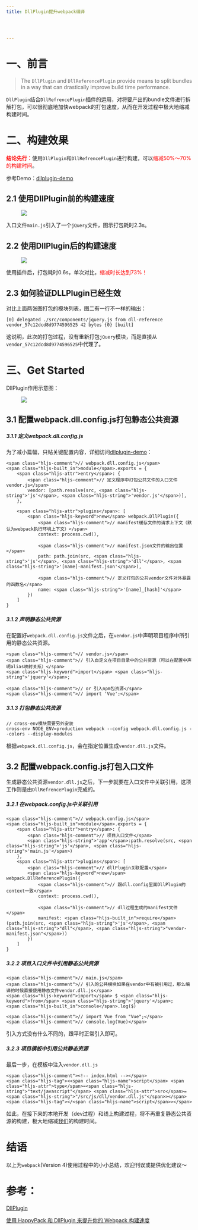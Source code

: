 ```yaml
---
title: DllPlugin提升webpack编译




---
```

<h1 class="heading" data-id="heading-0">
  一、前言
</h1>

> The `DllPlugin` and `DllReferencePlugin` provide means to split bundles in a way that can drastically improve build time performance.

`DllPlugin`结合`DllRefrencePlugin`插件的运用，对将要产出的bundle文件进行拆解打包，可以很彻底地加快webpack的打包速度，从而在开发过程中极大地缩减构建时间。

<h1 class="heading" data-id="heading-1">
  二、构建效果
</h1>

<span style="color: red;"><strong>结论先行：</strong></span>使用`DllPlugin`和`DllRefrencePlugin`进行构建，可以<span style="color: red;">缩减50%～70%的构建时间</span>。

参考Demo：<a href="https://link.juejin.im?target=https%3A%2F%2Fgithub.com%2Fqiudongwei%2Fblog%2Ftree%2Fmaster%2Fdllplugin-demo" target="_blank" rel="nofollow noopener noreferrer">dllplugin-demo</a>

<h2 class="heading" data-id="heading-2">
  2.1 使用DllPlugin前的构建速度
</h2><figure>

<img class="lazyload inited loaded" src="https://user-gold-cdn.xitu.io/2018/7/8/1647a0f717afb1d1?imageView2/0/w/1280/h/960/format/webp/ignore-error/1" data-src="https://user-gold-cdn.xitu.io/2018/7/8/1647a0f717afb1d1?imageView2/0/w/1280/h/960/format/webp/ignore-error/1" data-width="1202" data-height="530" /> <figcaption></figcaption></figure>

入口文件`main.js`引入了一个`jQuery`文件，图示打包耗时2.3s。

<h2 class="heading" data-id="heading-3">
  2.2 使用DllPlugin后的构建速度
</h2><figure>

<img class="lazyload inited loaded" src="https://user-gold-cdn.xitu.io/2018/7/8/1647a11b6678823a?imageView2/0/w/1280/h/960/format/webp/ignore-error/1" data-src="https://user-gold-cdn.xitu.io/2018/7/8/1647a11b6678823a?imageView2/0/w/1280/h/960/format/webp/ignore-error/1" data-width="1280" data-height="414" /> <figcaption></figcaption></figure>

使用插件后，打包耗时0.6s，单次对比，<span style="color: red;">缩减时长达到73%！</span>

<h2 class="heading" data-id="heading-4">
  2.3 如何验证DLLPlugin已经生效
</h2>

对比上面两张图打包的模块列表，图二有一行不一样的输出：

<pre><code class="hljs shell copyable" lang="shell">[0] delegated ./src/components/jquery.js from dll-reference vendor_57c12dcd8d9774596525 42 bytes {0} [built]</code></pre>

这说明，此次的打包过程，没有重新打包`jQuery`模块，而是直接从`vendor_57c12dcd8d9774596525`中代理了。

<h1 class="heading" data-id="heading-5">
  三、Get Started
</h1>

DllPlugin作用示意图：<figure>

<img class="lazyload inited loaded" src="https://user-gold-cdn.xitu.io/2018/7/8/1647a4d653c38364?imageView2/0/w/1280/h/960/format/webp/ignore-error/1" data-src="https://user-gold-cdn.xitu.io/2018/7/8/1647a4d653c38364?imageView2/0/w/1280/h/960/format/webp/ignore-error/1" data-width="1280" data-height="660" /> <figcaption></figcaption></figure>

<h2 class="heading" data-id="heading-6">
  3.1 配置webpack.dll.config.js打包静态公共资源
</h2>

<h5 class="heading" data-id="heading-7">
  3.1.1 定义webpack.dll.config.js
</h5>

为了减小篇幅，只帖关键配置内容，详细访问<a href="https://link.juejin.im?target=https%3A%2F%2Fgithub.com%2Fqiudongwei%2Fblog%2Ftree%2Fmaster%2Fdllplugin-demo" target="_blank" rel="nofollow noopener noreferrer">dllplugin-demo</a>：

<pre><code class="hljs javascript copyable" lang="javascript">&lt;span class="hljs-comment">// webpack.dll.config.js&lt;/span>
&lt;span class="hljs-built_in">module&lt;/span>.exports = {
    &lt;span class="hljs-attr">entry&lt;/span>: {
        &lt;span class="hljs-comment">// 定义程序中打包公共文件的入口文件vendor.js&lt;/span>
        vendor: [path.resolve(src, &lt;span class="hljs-string">'js'&lt;/span>, &lt;span class="hljs-string">'vendor.js'&lt;/span>)],
    },

    &lt;span class="hljs-attr">plugins&lt;/span>: [
        &lt;span class="hljs-keyword">new&lt;/span> webpack.DllPlugin({
            &lt;span class="hljs-comment">// manifest缓存文件的请求上下文（默认为webpack执行环境上下文）&lt;/span>
            context: process.cwd(),

            &lt;span class="hljs-comment">// manifest.json文件的输出位置&lt;/span>
            path: path.join(src, &lt;span class="hljs-string">'js'&lt;/span>, &lt;span class="hljs-string">'dll'&lt;/span>, &lt;span class="hljs-string">'[name]-manifest.json'&lt;/span>),

            &lt;span class="hljs-comment">// 定义打包的公共vendor文件对外暴露的函数名&lt;/span>
            name: &lt;span class="hljs-string">'[name]_[hash]'&lt;/span>
        })
    ]
}</code></pre>

<h5 class="heading" data-id="heading-8">
  3.1.2 声明静态公共资源
</h5>

在配置好`webpack.dll.config.js`文件之后，在`vendor.js`中声明项目程序中所引用的静态公共资源。

<pre><code class="hljs javascript copyable" lang="javascript">&lt;span class="hljs-comment">// vendor.js&lt;/span>
&lt;span class="hljs-comment">// 引入自定义在项目目录中的公共资源（可以在配置中声明alias映射关系）&lt;/span>
&lt;span class="hljs-keyword">import&lt;/span> &lt;span class="hljs-string">'jquery'&lt;/span>;

&lt;span class="hljs-comment">// or 引入npm包资源&lt;/span>
&lt;span class="hljs-comment">// import 'Vue';&lt;/span></code></pre>

<h5 class="heading" data-id="heading-9">
  3.1.3 打包静态公共资源
</h5>

<pre><code class="hljs shell copyable" lang="shell">// cross-env模块需要另外安装
cross-env NODE_ENV=production webpack --config webpack.dll.config.js --colors --display-modules</code></pre>

根据`webpack.dll.config.js`，会在指定位置生成`vendor.dll.js`文件。

<h2 class="heading" data-id="heading-10">
  3.2 配置webpack.config.js打包入口文件
</h2>

生成静态公共资源`vendor.dll.js`之后，下一步就要在入口文件中关联引用，这项工作则是由`DllRefrencePlugin`完成的。

<h5 class="heading" data-id="heading-11">
  3.2.1 在webpack.config.js中关联引用
</h5>

<pre><code class="hljs javascript copyable" lang="javascript">&lt;span class="hljs-comment">// webpack.config.js&lt;/span>
&lt;span class="hljs-built_in">module&lt;/span>.exports = {
    &lt;span class="hljs-attr">entry&lt;/span>: {
        &lt;span class="hljs-comment">// 项目入口文件&lt;/span>
        &lt;span class="hljs-string">'app'&lt;/span>:path.resolve(src, &lt;span class="hljs-string">'js'&lt;/span>, &lt;span class="hljs-string">'main.js'&lt;/span>)
    },
    &lt;span class="hljs-attr">plugins&lt;/span>: [
        &lt;span class="hljs-comment">// dllPlugin关联配置&lt;/span>
        &lt;span class="hljs-keyword">new&lt;/span> webpack.DllReferencePlugin({
            &lt;span class="hljs-comment">// 跟dll.config里面DllPlugin的context一致&lt;/span>
            context: process.cwd(),

            &lt;span class="hljs-comment">// dll过程生成的manifest文件&lt;/span>
            manifest: &lt;span class="hljs-built_in">require&lt;/span>(path.join(src, &lt;span class="hljs-string">'js'&lt;/span>, &lt;span class="hljs-string">"dll"&lt;/span>, &lt;span class="hljs-string">"vendor-manifest.json"&lt;/span>))
        })
    ]
}</code></pre>

<h5 class="heading" data-id="heading-12">
  3.2.2 项目入口文件中引用静态公共资源
</h5>

<pre><code class="hljs javascript copyable" lang="javascript">&lt;span class="hljs-comment">// main.js&lt;/span>
&lt;span class="hljs-comment">// 引入的公共模块如果在vendor中有被引用过，那么编译的时候直接使用静态文件vendor.dll.js&lt;/span>
&lt;span class="hljs-keyword">import&lt;/span> $ &lt;span class="hljs-keyword">from&lt;/span> &lt;span class="hljs-string">'jquery'&lt;/span>;
&lt;span class="hljs-built_in">console&lt;/span>.log($)

&lt;span class="hljs-comment">// import Vue from "Vue";&lt;/span>
&lt;span class="hljs-comment">// console.log(Vue)&lt;/span></code></pre>

引入方式没有什么不同的，跟平时正常引入即可。

<h5 class="heading" data-id="heading-13">
  3.2.3 项目模板中引用公共静态资源
</h5>

最后一步，在模板中注入`vendor.dll.js`

<pre><code class="hljs html copyable" lang="html">&lt;span class="hljs-comment">&lt;!-- index.html --&gt;&lt;/span>
&lt;span class="hljs-tag">&lt;&lt;span class="hljs-name">script&lt;/span> &lt;span class="hljs-attr">type&lt;/span>=&lt;span class="hljs-string">"text/javascript"&lt;/span> &lt;span class="hljs-attr">src&lt;/span>=&lt;span class="hljs-string">"/src/js/dll/vendor.dll.js"&lt;/span>&gt;&lt;/span>&lt;span class="hljs-tag">&lt;/&lt;span class="hljs-name">script&lt;/span>&gt;&lt;/span></code></pre>

如此，在接下来的本地开发（dev过程）和线上构建过程，将不再重复静态公共资源的构建，极大地缩减[我们](https://www.w3cdoc.com)的构建时间。

<h1 class="heading" data-id="heading-14">
  结语
</h1>

以上为`webpack`(Version 4)使用过程中的小小总结，欢迎刊误或提供优化建议～

# 参考：

<a href="https://link.juejin.im?target=https%3A%2F%2Fwebpack.js.org%2Fplugins%2Fdll-plugin%2F%23src%2Fcomponents%2FSidebar%2FSidebar.jsx" target="_blank" rel="nofollow noopener noreferrer">DllPlugin</a>

<a href="https://link.juejin.im?target=https%3A%2F%2Fsegmentfault.com%2Fa%2F1190000010045690" target="_blank" rel="nofollow noopener noreferrer">使用 HappyPack 和 DllPlugin 来提升你的 Webpack 构建速度</a>
